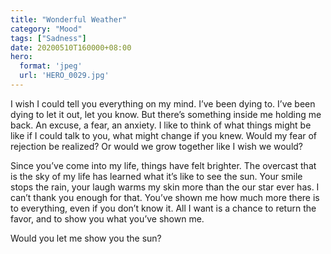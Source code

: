 ```yaml
---
title: "Wonderful Weather"
category: "Mood"
tags: ["Sadness"]
date: 20200510T160000+08:00
hero:
  format: 'jpeg'
  url: 'HERO_0029.jpg'
---
```

I wish I could tell you everything on my mind. I’ve been dying to. I’ve been dying to let it out, let you know. But there’s something inside me holding me back. An excuse, a fear, an anxiety. I like to think of what things might be like if I could talk to you, what might change if you knew. Would my fear of rejection be realized? Or would we grow together like I wish we would?

Since you’ve come into my life, things have felt brighter. The overcast that is the sky of my life has learned what it’s like to see the sun. Your smile stops the rain, your laugh warms my skin more than the our star ever has. I can’t thank you enough for that. You’ve shown me how much more there is to everything, even if you don’t know it. All I want is a chance to return the favor, and to show you what you’ve shown me.

Would you let me show you the sun?
